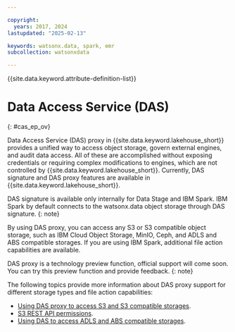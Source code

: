 ```yaml
---

copyright:
  years: 2017, 2024
lastupdated: "2025-02-13"

keywords: watsonx.data, spark, emr
subcollection: watsonxdata

---
```


{{site.data.keyword.attribute-definition-list}}

# Data Access Service (DAS)
{: #cas_ep_ov}

Data Access Service (DAS) proxy in {{site.data.keyword.lakehouse_short}} provides a unified way to access object storage, govern external engines, and audit data access. All of these are accomplished without exposing credentials or requiring complex modifications to engines, which are not controlled by {{site.data.keyword.lakehouse_short}}.
Currently, DAS signature and DAS proxy features are available in {{site.data.keyword.lakehouse_short}}.



DAS signature is available only internally for Data Stage and IBM Spark. IBM Spark by default connects to the watsonx.data object storage through DAS signature.
{: note}

By using DAS proxy, you can access any S3 or S3 compatible object storage, such as IBM Cloud Object Storage, MinIO, Ceph, and ADLS and ABS compatible storages. If you are using IBM Spark, additional file action capabilities are available.

DAS proxy is a technology preview function, official support will come soon. You can try this preview function and provide feedback.
{: note}

The following topics provide more information about DAS proxy support for different storage types and file action capabilities:
- [Using DAS proxy to access S3 and S3 compatible storages](watsonxdata?topic=watsonxdata-cas_proxy).
- [S3 REST API permissions](watsonxdata?topic=watsonxdata-role_priv#s3restapi).
- [Using DAS to access ADLS and ABS compatible storages](watsonxdata?topic=watsonxdata-cas_proxy_adls).
